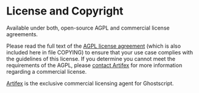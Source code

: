 # License and Copyright

Available under both, open-source AGPL and commercial license agreements.

Please read the full text of the [AGPL license agreement](https://www.gnu.org/licenses/agpl-3.0.html) (which is also included here in file COPYING) to ensure that your use case complies with the guidelines of this license. If you determine you cannot meet the requirements of the AGPL, please [contact Artifex](https://artifex.com/contact/ghostscript) for more information regarding a commercial license.

[Artifex](https://artifex.com) is the exclusive commercial licensing agent for Ghostscript.




